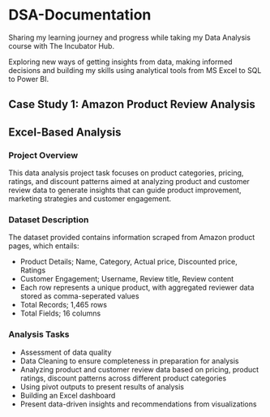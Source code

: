 # DSA-Documentation

Sharing my learning journey and progress while taking my Data Analysis course with The Incubator Hub.

Exploring new ways of getting insights from data, making informed decisions and building my skills using analytical tools from MS Excel to SQL to Power BI.

## Case Study 1: Amazon Product Review Analysis
## Excel-Based Analysis

### Project Overview
This data analysis project task focuses on product categories, pricing, ratings, and discount patterns aimed at analyzing product and customer review data to generate insights that can guide product improvement, marketing strategies and customer engagement.

### Dataset Description
The dataset provided contains information scraped from Amazon product pages, which entails:
- Product Details; Name, Category, Actual price, Discounted price, Ratings
- Customer Engagement; Username, Review title, Review content
- Each row represents a unique product, with aggregated reviewer data stored as comma-seperated values
- Total Records; 1,465 rows
- Total Fields; 16 columns

### Analysis Tasks
- Assessment of data quality
- Data Cleaning to ensure completeness in preparation for analysis
- Analyzing product and customer review data based on pricing, product ratings, discount patterns across different product categories
- Using pivot outputs to present results of analysis
- Building an Excel dashboard
- Present data-driven insights and recommendations from visualizations
  


